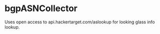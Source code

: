 # bgpASNCollector
Uses open access to api.hackertarget.com/aslookup for looking glass info lookup.   
